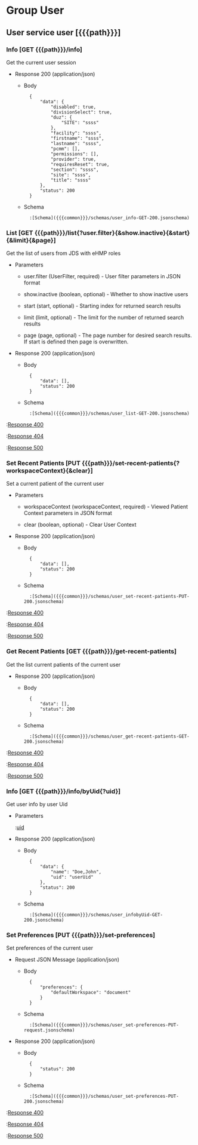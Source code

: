 # Group User

## User service user [{{{path}}}]

### Info [GET {{{path}}}/info]

Get the current user session

+ Response 200 (application/json)

    + Body

            {
                "data": {
                    "disabled": true,
                    "divisionSelect": true,
                    "duz": {
                        "SITE": "ssss"
                    },
                    "facility": "ssss",
                    "firstname": "ssss",
                    "lastname": "ssss",
                    "pcmm": [],
                    "permissions": [],
                    "provider": true,
                    "requiresReset": true,
                    "section": "ssss",
                    "site": "ssss",
                    "title": "ssss"
                },
                "status": 200
            }

    + Schema

            :[Schema]({{{common}}}/schemas/user_info-GET-200.jsonschema)


### List [GET {{{path}}}/list{?user.filter}{&show.inactive}{&start}{&limit}{&page}]

Get the list of users from JDS with eHMP roles

+ Parameters

    + user.filter (UserFilter, required) - User filter parameters in JSON format

    + show.inactive (boolean, optional) - Whether to show inactive users

    + start (start, optional) - Starting index for returned search results

    + limit (limit, optional) - The limit for the number of returned search results

    + page (page, optional) - The page number for desired search results. If start is defined then page is overwritten.


+ Response 200 (application/json)

    + Body

            {
                "data": [],
                "status": 200
            }

    + Schema

            :[Schema]({{{common}}}/schemas/user_list-GET-200.jsonschema)

:[Response 400]({{{common}}}/responses/400.md)

:[Response 404]({{{common}}}/responses/404.md)

:[Response 500]({{{common}}}/responses/500.md)


### Set Recent Patients [PUT {{{path}}}/set-recent-patients{?workspaceContext}{&clear}]

Set a current patient of the current user

+ Parameters

    + workspaceContext (workspaceContext, required) - Viewed Patient Context parameters in JSON format

    + clear (boolean, optional) - Clear User Context


+ Response 200 (application/json)

    + Body

            {
                "data": [],
                "status": 200
            }

    + Schema

            :[Schema]({{{common}}}/schemas/user_set-recent-patients-PUT-200.jsonschema)

:[Response 400]({{{common}}}/responses/400.md)

:[Response 404]({{{common}}}/responses/404.md)

:[Response 500]({{{common}}}/responses/500.md)

### Get Recent Patients [GET {{{path}}}/get-recent-patients]

Get the list current patients of the current user

+ Response 200 (application/json)

    + Body

            {
                "data": [],
                "status": 200
            }

    + Schema

            :[Schema]({{{common}}}/schemas/user_get-recent-patients-GET-200.jsonschema)

:[Response 400]({{{common}}}/responses/400.md)

:[Response 404]({{{common}}}/responses/404.md)

:[Response 500]({{{common}}}/responses/500.md)

### Info [GET {{{path}}}/info/byUid{?uid}]

Get user info by user Uid

+ Parameters

    :[uid]({{{common}}}/parameters/uid.md)

+ Response 200 (application/json)

    + Body

            {
                "data": {
                    "name": "Doe,John",
                    "uid": "userUid"
                },
                "status": 200
            }

    + Schema

            :[Schema]({{{common}}}/schemas/user_infobyUid-GET-200.jsonschema)

### Set Preferences [PUT {{{path}}}/set-preferences]

Set preferences of the current user

+ Request JSON Message (application/json)

    + Body

            {
                "preferences": {
                    "defaultWorkspace": "document"
                }
            }

    + Schema

            :[Schema]({{{common}}}/schemas/user_set-preferences-PUT-request.jsonschema)

+ Response 200 (application/json)

    + Body

            {
                "status": 200
            }

    + Schema

            :[Schema]({{{common}}}/schemas/user_set-preferences-PUT-200.jsonschema)

:[Response 400]({{{common}}}/responses/400.md)

:[Response 404]({{{common}}}/responses/404.md)

:[Response 500]({{{common}}}/responses/500.md)

